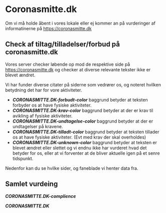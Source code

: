 # Coronasmitte.dk

Om vi må holde åbent i vores lokale eller ej kommer an på vurderinger af informatinerne på https://coronasmitte.dk

## Check af tiltag/tilladelser/forbud på coronasmitte.dk

Vores server checker løbende op mod de respektive side på https://coronasmitte.dk  og checker at diverse relevante tekster ikke er blevet ændret.

Vi har funder diverse citater på siderne som vedrører os, og noteret hvilken betydning det har for vore aktiviteter.

 * *****CORONASMITTE.DK-forbudt-color*****    baggrund betyder at teksten forbyder os at have fysiske aktiviteter.
 * *****CORONASMITTE.DK-krav-color*****       baggrund betyder at der er krav til avikling af fysiske aktiviteter.
 * *****CORONASMITTE.DK-undtagelse-color***** baggrund betyder at der er undtagelser på kravene.
 * *****CORONASMITTE.DK-tilladt-color*****    baggrund betyder at teksten tillader os at have fysiske aktiviteter. (Evt med krav der skal overholdes)
 * *****CORONASMITTE.DK-unknown-color*****    baggrund betyder at teksten er blevet ændret eller slettet og vi endnu ikke har vurderet hvad det betyder for os, eller at vi forventer at de bliver aktuelle igen på et senre tidspunkt.

Nedenfor kan du se hvilke sider, og faneblade vi henter data fra.
 
## Samlet vurdeing
*****CORONASMITTE.DK-complience*****

*****CORONASMITTE.DK*****
